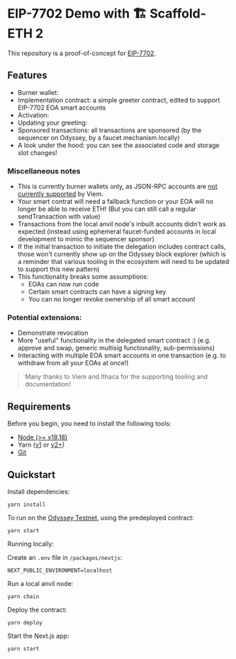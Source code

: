 # EIP-7702 Demo with 🏗 Scaffold-ETH 2

This repository is a proof-of-concept for [EIP-7702](https://eips.ethereum.org/EIPS/eip-7702).

## Features
- Burner wallet:
- Implementation contract: a simple greeter contract, edited to support EIP-7702 EOA smart accounts
- Activation:
- Updating your greeting:
- Sponsored transactions: all transactions are sponsored (by the sequencer on Odyssey, by a faucet mechanism locally)
- A look under the hood: you can see the associated code and storage slot changes!

### Miscellaneous notes

- This is currently burner wallets only, as JSON-RPC accounts are [not currently supported](https://github.com/wevm/viem/blob/b0e755155f1bdaf2e9e609736c3f4998a441e702/src/experimental/eip7702/actions/signAuthorization.ts#L101) by Viem.
- Your smart contrat will need a fallback function or your EOA will no longer be able to receive ETH! (But you can still call a regular sendTransaction with value)
- Transactions from the local anvil node's inbuilt accounts didn't work as expected (instead using ephemeral faucet-funded accounts in local development to mimic the sequencer sponsor)
- If the initial transaction to initiate the delegation includes contract calls, those won't currently show up on the Odyssey block explorer (which is a reminder that various tooling in the ecosystem will need to be updated to support this new pattern)
- This functionality breaks some assumptions:
  - EOAs can now run code
  - Certain smart contracts can have a signing key
  - You can no longer revoke ownership of all smart account

### Potential extensions:
- Demonstrate revocation
- More "useful" functionality in the delegated smart contract :) (e.g. approve and swap, generic multisig functionality, sub-permissions)
- Interacting with multiple EOA smart accounts in one transaction (e.g. to withdraw from all your EOAs at once!)

> Many thanks to Viem and Ithaca for the supporting tooling and documentation!

## Requirements

Before you begin, you need to install the following tools:

- [Node (>= v18.18)](https://nodejs.org/en/download/)
- Yarn ([v1](https://classic.yarnpkg.com/en/docs/install/) or [v2+](https://yarnpkg.com/getting-started/install))
- [Git](https://git-scm.com/downloads)

## Quickstart

Install dependencies:

```
yarn install
```

To run on the [Odyssey Testnet](https://app.conduit.xyz/published/view/odyssey), using the predeployed contract:

```
yarn start
```

Running locally:

Create an `.env` file in `/packages/nextjs`:

```
NEXT_PUBLIC_ENVIRONMENT=localhost
```

Run a local anvil node:
```
yarn chain
```

Deploy the contract:

```
yarn deploy
```

Start the Next.js app:

```
yarn start
```